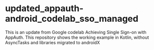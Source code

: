 # updated_appauth-android_codelab_sso_managed
This is an update from Google codelab Achieving Single Sign-on with AppAuth. This repository shows the working example in Kotlin, without AsyncTasks and libraries migrated to androidX
